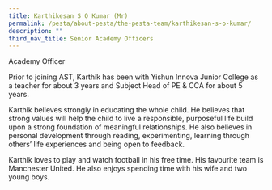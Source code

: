 ```yaml
---
title: Karthikesan S O Kumar (Mr)
permalink: /pesta/about-pesta/the-pesta-team/karthikesan-s-o-kumar/
description: ""
third_nav_title: Senior Academy Officers
---
```

Academy Officer



Prior to joining AST, Karthik has been with Yishun Innova Junior College as a teacher for about 3 years and Subject Head of PE &amp; CCA for about 5 years.  

Karthik believes strongly in educating the whole child. He believes that strong values will help the child to live a responsible, purposeful life build upon a strong foundation of meaningful relationships. He also believes in personal development through reading, experimenting, learning through others’ life experiences and being open to feedback.

Karthik loves to play and watch football in his free time. His favourite team is Manchester United. He also enjoys spending time with his wife and two young boys.